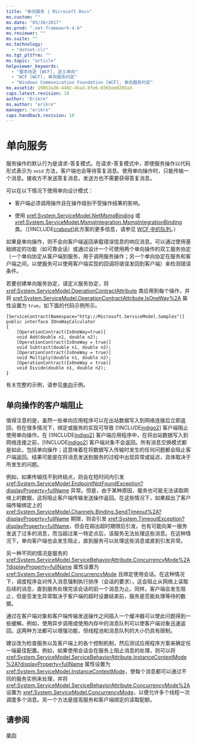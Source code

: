 ```yaml
---
title: "单向服务 | Microsoft Docs"
ms.custom: ""
ms.date: "03/30/2017"
ms.prod: ".net-framework-4.6"
ms.reviewer: ""
ms.suite: ""
ms.technology: 
  - "dotnet-clr"
ms.tgt_pltfrm: ""
ms.topic: "article"
helpviewer_keywords: 
  - "服务协定 [WCF], 定义单向"
  - "WCF [WCF], 单向服务约定"
  - "Windows Communication Foundation [WCF], 单向服务约定"
ms.assetid: 19053a36-4492-45a3-bfe6-0365ee0205a3
caps.latest.revision: 18
author: "Erikre"
ms.author: "erikre"
manager: "erikre"
caps.handback.revision: 18
---
```

# 单向服务
服务操作的默认行为是请求\-答复模式。在请求\-答复模式中，即使服务操作以代码形式表示为 `void` 方法，客户端也会等待答复消息。使用单向操作时，只能传输一个消息。接收方不发送答复消息，发送方也不需要获得答复消息。  
  
 可以在以下情况下使用单向设计模式：  
  
-   客户端必须调用操作且在操作级别不受操作结果的影响。  
  
-   使用 <xref:System.ServiceModel.NetMsmqBinding> 或 <xref:System.ServiceModel.MsmqIntegration.MsmqIntegrationBinding> 类。（[!INCLUDE[crabout](../../../../includes/crabout-md.md)]此方案的更多信息，请参见 [WCF 中的队列](../../../../docs/framework/wcf/feature-details/queues-in-wcf.md)。）  
  
 如果是单向操作，则不会向客户端返回承载错误信息的响应消息。可以通过使用基础绑定的功能（如可靠会话）或通过设计一个可使用两个单向操作的双工服务协定（一个单向协定从客户端到服务，用于调用服务操作；另一个单向协定在服务和客户端之间，以使服务可以使用客户端实现的回调将错误发回到客户端）来检测错误条件。  
  
 若要创建单向服务协定，请定义服务协定，将 <xref:System.ServiceModel.OperationContractAttribute> 类应用到每个操作，并将 <xref:System.ServiceModel.OperationContractAttribute.IsOneWay%2A> 属性设置为 `true`，如下面的代码示例所示。  
  
```  
[ServiceContract(Namespace="http://Microsoft.ServiceModel.Samples")]  
public interface IOneWayCalculator  
{  
    [OperationContract(IsOneWay=true)]  
    void Add(double n1, double n2);  
    [OperationContract(IsOneWay = true)]  
    void Subtract(double n1, double n2);  
    [OperationContract(IsOneWay = true)]  
    void Multiply(double n1, double n2);  
    [OperationContract(IsOneWay = true)]  
    void Divide(double n1, double n2);  
}  
```  
  
 有关完整的示例，请参见[单向](../../../../docs/framework/wcf/samples/one-way.md)示例。  
  
## 单向操作的客户端阻止  
 值得注意的是，虽然一些单向应用程序可以在出站数据写入到网络连接后立即返回，但在很多情况下，绑定或服务的实现可导致 [!INCLUDE[indigo2](../../../../includes/indigo2-md.md)] 客户端阻止使用单向操作。在 [!INCLUDE[indigo2](../../../../includes/indigo2-md.md)] 客户端应用程序中，在将出站数据写入到网络连接之前，[!INCLUDE[indigo2](../../../../includes/indigo2-md.md)] 客户端对象不会返回。所有消息交换模式都是如此，包括单向操作；这意味着在将数据写入传输时发生的任何问题都会阻止客户端返回。结果可能是在将消息发送到服务的过程中出现异常或延迟，具体取决于所发生的问题。  
  
 例如，如果传输找不到终结点，则会在短时间内引发 <xref:System.ServiceModel.EndpointNotFoundException?displayProperty=fullName> 异常。但是，由于某种原因，服务也可能无法读取网络上的数据，这将阻止客户端传输发送操作返回。在这些情况下，如果超出了客户端传输绑定上的 <xref:System.ServiceModel.Channels.Binding.SendTimeout%2A?displayProperty=fullName> 期限，则会引发 <xref:System.TimeoutException?displayProperty=fullName>，但会在超出超时期限后引发。也有可能向某一服务发送了过多的消息，而当超过某一特定点后，该服务无法处理这些消息。在这种情况下，单向客户端也会发生阻止，直到服务可以处理这些消息或直到引发异常。  
  
 另一种不同的情况是服务的 <xref:System.ServiceModel.ServiceBehaviorAttribute.ConcurrencyMode%2A?displayProperty=fullName> 属性设置为 <xref:System.ServiceModel.ConcurrencyMode> 且绑定使用会话。在这种情况下，调度程序会对传入消息强制执行排序（会话的要求），这会阻止从网络上读取后续的消息，直到服务处理完该会话的前一个消息为止。同样，客户端会发生阻止，但是否发生异常取决于客户端的超时设置结束前，服务是否能处理等待的数据。  
  
 通过在客户端对象和客户端传输发送操作之间插入一个缓冲器可以使此问题得到一些缓解。例如，使用异步调用或使用内存中的消息队列可以使客户端对象迅速返回。这两种方法都可以增强功能，但线程池和消息队列的大小仍具有限制。  
  
 建议改为检查服务以及客户端上的各个控制机制，然后测试应用程序方案来确定任一端最佳配置。例如，如果使用会话会在服务上阻止消息的处理，则可以将 <xref:System.ServiceModel.ServiceBehaviorAttribute.InstanceContextMode%2A?displayProperty=fullName> 属性设置为 <xref:System.ServiceModel.InstanceContextMode>，使每个消息都可以通过不同的服务实例来处理，并将 <xref:System.ServiceModel.ServiceBehaviorAttribute.ConcurrencyMode%2A> 设置为 <xref:System.ServiceModel.ConcurrencyMode>，以便允许多个线程一次调度多个消息。另一个方法是提高服务和客户端绑定的读取配额。  
  
## 请参阅  
 [单向](../../../../docs/framework/wcf/samples/one-way.md)